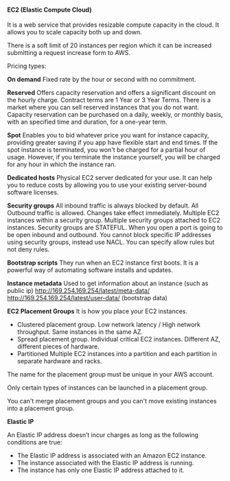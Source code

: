 #### EC2 (Elastic Compute Cloud)

It is a web service that provides resizable compute capacity in the cloud. It allows you to scale capacity both up and down.

There is a soft limit of 20 instances per region which it can be increased submitting a request increase form to AWS.

Pricing types:

**On demand**
Fixed rate by the hour or second with no commitment.

**Reserved**
Offers capacity reservation and offers a significant discount on the hourly charge. Contract terms are 1 Year or 3 Year Terms. There is a market where you can sell reserved instances that you do not want. 
Capacity reservation can be purchased on a daily, weekly, or monthly basis, with an specified time and duration, for a one-year term.

**Spot** 
Enables you to bid whatever price you want for instance capacity, providing greater saving if you app have flexible start and end times.
If the spot instance is terminated, you won't be charged for a partial hour of usage. However, if you terminate the instance yourself, you will be charged for any hour in which the instance ran.

**Dedicated hosts**
Physical EC2 server dedicated for your use. It can help you to reduce costs by allowing you to use your existing server-bound software licenses.

**Security groups**
All inbound traffic is always blocked by default.
All Outbound traffic is allowed.
Changes take effect immediately.
Multiple EC2 instances within a security group.
Multiple security groups attached to EC2 instances.
Security groups are STATEFUL. When you open a port is going to be open inbound and outbound.
You cannot block specific IP addresses using security groups, instead use NACL.
You can specify allow rules but not deny rules.

**Bootstrap scripts**
They run when an EC2 instance first boots.
It is a powerful way of automating software installs and updates.

**Instance metadata**
Used to get information about an instance (such as public ip) http://169.254.169.254/latest/meta-data/
http://169.254.169.254/latest/user-data/ (bootstrap data)

**EC2 Placement Groups**
It is how you place your EC2 instances.

- Clustered placement group.
    Low network latency / High network throughput. Same instances in the same AZ.
- Spread placement group.
    Individual critical EC2 instances. Different AZ, different pieces of hardware.
- Partitioned
    Multiple EC2 instances into a partition and each partition in separate hardware and racks.

The name for the placement group must be unique in your AWS account.

Only certain types of instances can be launched in a placement group.

You can't merge placement groups and you can't move existing instances into a placement group.

**Elastic IP**

An Elastic IP address doesn’t incur charges as long as the following conditions are true:

- The Elastic IP address is associated with an Amazon EC2 instance.
- The instance associated with the Elastic IP address is running.
- The instance has only one Elastic IP address attached to it.